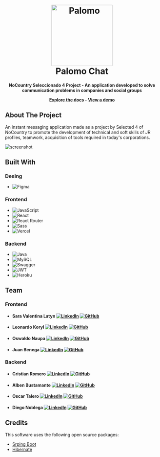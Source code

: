 
<h1 align="center">
  <br>
  <a href="https://github.com/No-Country/S4-05-T-Java-React"><img src="https://i.pinimg.com/564x/09/4c/5f/094c5fe42c4b0c471179d80483c40ace.jpg" alt="Palomo" width="200"></a>
  <br>
  Palomo Chat
  <br>
</h1>

<h4 align="center">NoCountry Seleccionado 4 Project - An application developed to solve communication problems in companies and social groups


<p align="center">
  <a href="https://github.com/No-Country/S4-05-T-Java-React">Explore the docs</a> - 
  <a href="https://palomochat.vercel.app/">View a demo</a>
</p>


## About The Project

An instant messaging application made as a project by Selected 4 of NoCountry to promote the development of technical and soft skills of JR profiles, teamwork, acquisition of tools required in today's corporations.

![screenshot](/frontend/public/Palomo-Chat.gif)


## Built With
### Desing
- ![Figma](https://img.shields.io/badge/Figma-%23F24E1E.svg?style=for-the-badge&logo=Figma&logoColor=white)

### Frontend
- ![JavaScript](https://img.shields.io/badge/JavaScript-%23323330.svg?style=for-the-badge&logo=Javascript&logoColor=%23F7DF1E)
- ![React](https://img.shields.io/badge/React-149eca?style=for-the-badge&logo=react&logoColor=fff)
- ![React Router](https://img.shields.io/badge/React_Router-000?style=for-the-badge&logo=reactrouter&logoColor=fff)
- ![Sass](https://img.shields.io/badge/SASS-hotpink.svg?style=for-the-badge&logo=SASS&logoColor=white)
- ![Vercel](https://img.shields.io/badge/vercel%20-%23000000.svg?&style=for-the-badge&logo=vercel&logoColor=white)

### Backend
- ![Java](https://img.shields.io/badge/java-%23ED8B00.svg?style=for-the-badge&logo=java&logoColor=white)
- ![MySQL](https://img.shields.io/badge/mysql-%2300f.svg?style=for-the-badge&logo=mysql&logoColor=white)
- ![Swagger](https://img.shields.io/badge/-Swagger-%23Clojure?style=for-the-badge&logo=swagger&logoColor=white)
- ![JWT](https://img.shields.io/badge/JWT-black?style=for-the-badge&logo=JSON%20web%20tokens)
- ![Heroku](https://img.shields.io/badge/heroku-%23430098.svg?style=for-the-badge&logo=heroku&logoColor=white)

## Team

### Frontend
- #### Sara Valentina Latyn <a href="https://www.linkedin.com/in/valentina-latyn/" target="blank">![LinkedIn](https://img.shields.io/badge/linkedin-%230077B5.svg?style=for-the-badge&logo=linkedin&logoColor=white)</a> <a href="https://github.com/saravalentinal" target="blank">![GitHub](https://img.shields.io/badge/github-%23121011.svg?style=for-the-badge&logo=github&logoColor=white)</a>
- #### Leonardo Koryl <a href="https://www.linkedin.com/in/leonardo-koryl-4a407724/" target="blank">![LinkedIn](https://img.shields.io/badge/linkedin-%230077B5.svg?style=for-the-badge&logo=linkedin&logoColor=white)</a> <a href="https://github.com/Leonardo-JK" target="blank">![GitHub](https://img.shields.io/badge/github-%23121011.svg?style=for-the-badge&logo=github&logoColor=white)</a>
- #### Oswaldo Naupa <a href="https://www.linkedin.com/in/oswaldo-naupa-laura/" target="blank">![LinkedIn](https://img.shields.io/badge/linkedin-%230077B5.svg?style=for-the-badge&logo=linkedin&logoColor=white)</a> <a href="https://github.com/oswaldonaupa" target="blank">![GitHub](https://img.shields.io/badge/github-%23121011.svg?style=for-the-badge&logo=github&logoColor=white)</a>
- #### Juan Benega <a href="https://linkedin.com/in/in/juanbenegadesarrolloweb/" target="blank">![LinkedIn](https://img.shields.io/badge/linkedin-%230077B5.svg?style=for-the-badge&logo=linkedin&logoColor=white)</a> <a href="https://github.com/JuanBenega" target="blank">![GitHub](https://img.shields.io/badge/github-%23121011.svg?style=for-the-badge&logo=github&logoColor=white)</a>

### Backend
- #### Cristian Romero <a href="https://www.linkedin.com/in/rcristian/" target="blank">![LinkedIn](https://img.shields.io/badge/linkedin-%230077B5.svg?style=for-the-badge&logo=linkedin&logoColor=white)</a> <a href="https://github.com/cristiangromero" target="blank">![GitHub](https://img.shields.io/badge/github-%23121011.svg?style=for-the-badge&logo=github&logoColor=white)</a>
- #### Alben Bustamante <a href="https://www.linkedin.com/in/alben-bustamante/" target="blank">![LinkedIn](https://img.shields.io/badge/linkedin-%230077B5.svg?style=for-the-badge&logo=linkedin&logoColor=white)</a> <a href="https://github.com/alnicode" target="blank">![GitHub](https://img.shields.io/badge/github-%23121011.svg?style=for-the-badge&logo=github&logoColor=white)</a>
- #### Oscar Talero <a href="https://www.linkedin.com/in/oscartalero/" target="blank">![LinkedIn](https://img.shields.io/badge/linkedin-%230077B5.svg?style=for-the-badge&logo=linkedin&logoColor=white)</a> <a href="https://github.com/OscarTalero" target="blank">![GitHub](https://img.shields.io/badge/github-%23121011.svg?style=for-the-badge&logo=github&logoColor=white)</a>
- #### Diego Noblega <a href="https://www.linkedin.com/in/diego-noblega/" target="blank">![LinkedIn](https://img.shields.io/badge/linkedin-%230077B5.svg?style=for-the-badge&logo=linkedin&logoColor=white)</a> <a href="https://github.com/Noblega-Diego" target="blank">![GitHub](https://img.shields.io/badge/github-%23121011.svg?style=for-the-badge&logo=github&logoColor=white)</a>

## Credits

This software uses the following open source packages:

- [Srping Boot](https://spring.io/projects/spring-boot)
- [Hibernate](https://hibernate.org/)
